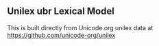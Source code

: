 Unilex ubr Lexical Model
----------------------

This is built directly from Unicode.org unilex data at
https://github.com/unicode-org/unilex
